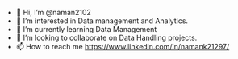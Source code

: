 - 👋 Hi, I’m @naman2102
- 👀 I’m interested in Data management and Analytics.
- 🌱 I’m currently learning Data Management
- 💞️ I’m looking to collaborate on Data Handling projects.
- 📫 How to reach me https://www.linkedin.com/in/namank21297/ 

<!---
naman2102/naman2102 is a ✨ special ✨ repository because its `README.md` (this file) appears on your GitHub profile.
You can click the Preview link to take a look at your changes.
--->

